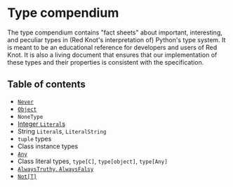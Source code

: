 # Type compendium

The type compendium contains "fact sheets" about important, interesting, and peculiar types in (Red
Knot's interpretation of) Python's type system. It is meant to be an educational reference for
developers and users of Red Knot. It is also a living document that ensures that our implementation
of these types and their properties is consistent with the specification.

## Table of contents

- [`Never`](never.md)
- [`Object`](object.md)
- `NoneType`
- [Integer `Literal`s](integer_literals.md)
- String `Literal`s, `LiteralString`
- `tuple` types
- Class instance types
- [`Any`](any.md)
- Class literal types, `type[C]`, `type[object]`, `type[Any]`
- [`AlwaysTruthy`, `AlwaysFalsy`](always_truthy_falsy.md)
- [`Not[T]`](not_t.md)
